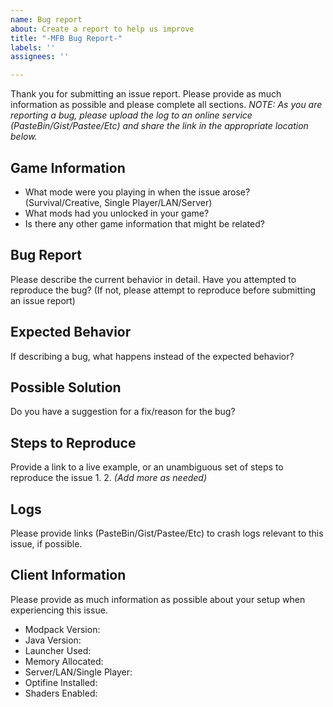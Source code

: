 ```yaml
---
name: Bug report
about: Create a report to help us improve
title: "-MFB Bug Report-"
labels: ''
assignees: ''

---
```


Thank you for submitting an issue report. Please provide as much information as possible and please complete all sections.
*NOTE: As you are reporting a bug, please upload the log to an online service (PasteBin/Gist/Pastee/Etc) and share the link in the appropriate location below.*

## **Game Information**
* What mode were you playing in when the issue arose? (Survival/Creative, Single Player/LAN/Server)
* What mods had you unlocked in your game?
* Is there any other game information that might be related?


## **Bug Report**
Please describe the current behavior in detail. Have you attempted to reproduce the bug? (If not, please attempt to reproduce before submitting an issue report)

## **Expected Behavior**
If describing a bug, what happens instead of the expected behavior?

## **Possible Solution**
Do you have a suggestion for a fix/reason for the bug?

## **Steps to Reproduce**
Provide a link to a live example, or an unambiguous set of steps to reproduce the issue
1.
2.
*(Add more as needed)*

## **Logs**
Please provide links (PasteBin/Gist/Pastee/Etc) to crash logs relevant to this issue, if possible.

## **Client Information**
Please provide as much information as possible about your setup when experiencing this issue.
* Modpack Version:
* Java Version:
* Launcher Used:
* Memory Allocated:
* Server/LAN/Single Player:
* Optifine Installed:
* Shaders Enabled:
